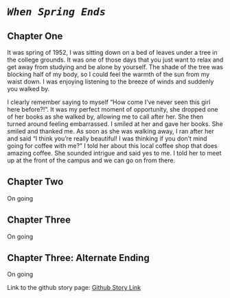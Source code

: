 # **_`When Spring Ends`_**

## Chapter One
It was spring of 1952, I was sitting down on a bed of leaves under a tree in the college grounds.
It was one of those days that you just want to relax and get away from studying and be alone by yourself.
The shade of the tree was blocking half of my body, so I could feel the warmth of the sun from my waist down.
I was enjoying listening to the breeze of winds and suddenly you walked by.

I clearly remember saying to myself “How come I’ve never seen this girl here before?!”.
It was my perfect moment of opportunity, she dropped one of her books as she walked by, allowing me to call after her. She then turned around feeling embarrassed.
I smiled at her and gave her books. She smiled and thanked me. As soon as she was walking away, I ran after her and said “I think you’re really beautiful! I was thinking if you don’t mind going for coffee with me?”
I told her about this local coffee shop that does amazing coffee. She sounded intrigue and said yes to me. I told her to meet up at the front of the campus and we can go on from there.

## Chapter Two
On going

## Chapter Three
On going

## Chapter Three: Alternate Ending
On going 


Link to the github story page: [Github Story Link](https://carlpagayonan.github.io/github-story-2019/)